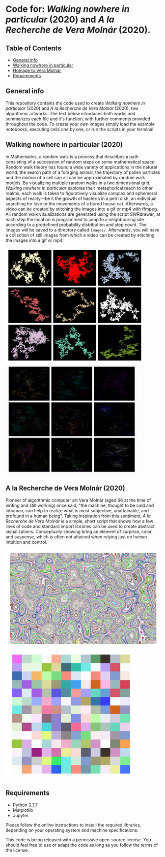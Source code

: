 # Code for: _Walking nowhere in particular_ (2020) and _A la Recherche de Vera Molnár_ (2020).

## Table of Contents
* [General info](general-info)
* [Walking nowhere in particular](#Walking-nowhere-in-particular)
* [Homage to Vera Molnár](#Homage-to-Vera-Molnár)
* [Requirements](requirements)

## General info
This repository contains the code used to create _Walking nowhere in particular_ (2020) and _A la Recherche de Vera Molnár_ (2020), two algorithmic artworks. The text below introduces both works and summarizes each file and it's function, with further comments provided throughout the code. To create your own images simply load the example notebooks, executing cells one by one, or run the scripts in your terminal.

## Walking nowhere in particular (2020)

In Mathematics, a random walk is a process that describes a path consisting of a succession of random steps on some mathematical space. Random walk theory has found a wide variety of applications in the natural world; the search path of a foraging animal, the trajectory of pollen particles and the motion of a cell can all can be approximated by random walk models. By visualizing multiple random walks in a two dimensional grid, _Walking nowhere in particular_ explores their metaphorical reach to other realms; each walk is taken to figuratively visualize complex and ephemeral aspects of reality—be it the growth of bacteria in a petri dish, an individual searching for love or the movements of a bored house cat. Afterwards, a video can be created by stitching the images into a gif or mp4 with ffmpeg. All random walk visualizations are generated using the script SWRdrawer; at each step the location is programmed to jump to a neighbouring site according to a predefined probability distribution and step count. The images will be saved to a directory called `Images/`. Afterwards, you will have a collection of still images from which a video can be created by stitching the images into a gif or mp4: 

<img src="Images/walking_nowhere_in_particular_example_output.png" width="450"> <img src="Animations/walking_nowhere_in_particular_example.gif" width="430">


## A la Recherche de Vera Molnár (2020)

Pioneer of algorithmic computer art Vera Molnár (aged 96 at the time of writing and still working) once said, "the machine, thought to be cold and inhuman, can help to realize what is most subjective, unattainable, and profound in a human being". Taking inspiration from this sentiment, _A la Recherche de Vera Molnár_ is a simple, short script that shows how a few lines of code and standard import libraries can be used to create abstract visualizations. Conceptually showing  bring an element of surprise, color, and suspense, which is often not attained when relying just on human intuition and control.

<img src="Images/a_la_recherche_de_Vera_Molner_example_output_1.png" width="600"> <img src="Images/output_2.png" width="425" height="422">



## Requirements
- Python 3.7.7
- Matplotlib 
- Jupyter

Please follow the online instructions to install the required libraries, depending on your operating system and machine specifications. 

This code is being released with a permissive open-source license. You should feel free to use or adapt the code as long as you follow the terms of the license.  
